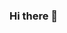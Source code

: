 ### Hi there 👋

<!--
**martinhorak123/martinhorak123** is a ✨ _special_ ✨ repository because its `README.md` (this file) appears on your GitHub profile.



- I am football player of FK Mladá Boleslav
- I am also a student of Střední průmyslová škola Mladá Boleslav
- My field in school is IT
- If you want reach me my email is - martinhorakfkmb@seznam.cz
- social media - instagram - @horaak_martin
- 
- 
- 
-->
